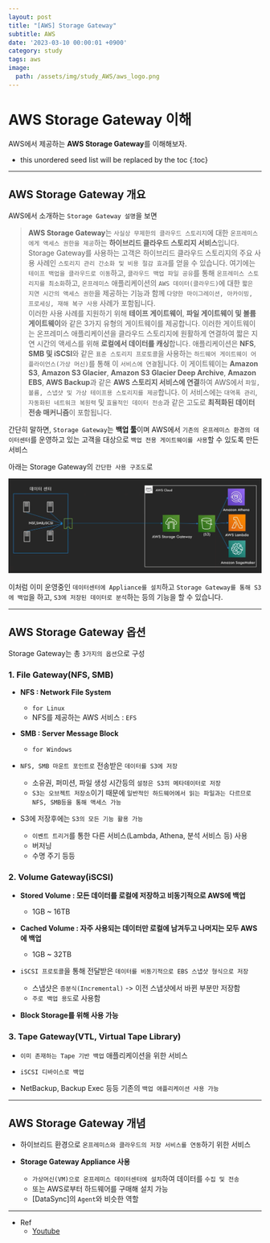 ```yaml
---
layout: post
title: "[AWS] Storage Gateway"
subtitle: AWS
date: '2023-03-10 00:00:01 +0900'
category: study
tags: aws
image:
  path: /assets/img/study_AWS/aws_logo.png
---
```


# AWS Storage Gateway 이해
AWS에서 제공하는 **AWS Storage Gateway**를 이해해보자.

<!--more-->

* this unordered seed list will be replaced by the toc
{:toc}

<hr/>

## AWS Storage Gateway 개요

AWS에서 소개하는 `Storage Gateway 설명`을 보면
> **AWS Storage Gateway**는 `사실상 무제한의 클라우드 스토리지`에 대한 `온프레미스에게 액세스 권한을 제공`하는 **하이브리드 클라우드 스토리지 서비스**입니다. Storage Gateway를 사용하는 고객은 하이브리드 클라우드 스토리지의 주요 사용 사례인 `스토리지 관리 간소화 및 비용 절감 효과`를 얻을 수 있습니다. 여기에는 `테이프 백업을 클라우드로 이동`하고, `클라우드 백업 파일 공유`를 통해 `온프레미스 스토리지를 최소화`하고, `온프레미스` 애플리케이션의 `AWS 데이터(클라우드)`에 대한 `짧은 지연 시간의 액세스 권한`을 제공하는 기능과 함께 `다양한 마이그레이션, 아카이빙, 프로세싱, 재해 복구 사용` 사례가 포함됩니다. <br>
> 이러한 사용 사례를 지원하기 위해 **테이프 게이트웨이**, **파일 게이트웨이 및 볼륨 게이트웨이**와 같은 3가지 유형의 게이트웨이를 제공합니다. 이러한 게이트웨이는 온프레미스 애플리케이션을 클라우드 스토리지에 원활하게 연결하여 짧은 지연 시간의 액세스를 위해 **로컬에서 데이터를 캐싱**합니다. 애플리케이션은 **NFS**, **SMB 및 iSCSI**와 같은 `표준 스토리지 프로토콜`을 사용하는 `하드웨어 게이트웨이 어플라이언스(가상 머신)`를 통해 이 `서비스에 연결`됩니다. 이 게이트웨이는 **Amazon S3**, **Amazon S3 Glacier**, **Amazon S3 Glacier Deep Archive**, **Amazon EBS**, **AWS Backup**과 같은 **AWS 스토리지 서비스에 연결**하여 AWS에서 `파일, 볼륨, 스냅샷 및 가상 테이프용 스토리지를 제공`합니다. 이 서비스에는 `대역폭 관리`, `자동화된 네트워크 복원력` 및 `효율적인 데이터 전송`과 같은 고도로 **최적화된 데이터 전송 매커니즘**이 포함됩니다.

간단히 말하면, `Storage Gateway`는 **백업 툴**이며 AWS에서 `기존의 온프레미스 환경의 데이터센터`를 운영하고 있는 고객을 대상으로 `백업 전용 게이트웨이를 사용`할 수 있도록 만든 서비스

아래는 Storage Gateway의 `간단한 사용 구조도`로

![archi](/assets/img/study_AWS/[AWS]_Storage_Gateway_이해/archi.png)

이처럼 이미 운영중인 `데이터센터에 Appliance를 설치`하고 `Storage Gateway를 통해 S3에 백업`을 하고, `S3에 저장된 데이터로 분석`하는 등의 기능을 할 수 있습니다.

<hr/>

## AWS Storage Gateway 옵션

Storage Gateway는 총 `3가지의 옵션`으로 구성

### 1. File Gateway(NFS, SMB)

  * **NFS : Network File System**
    + `for Linux`
    + NFS를 제공하는 AWS 서비스 : `EFS`

  * **SMB : Server Message Block**
    + `for Windows`

  * `NFS, SMB 마운트 포인트로` 전송받은 `데이터를 S3에 저장`
    + 소유권, 퍼미션, 파일 생성 시간등의 `설정은 S3의 메타데이터로 저장`
    + `S3는 오브젝트 저장소`이기 때문에 `일반적인 하드웨어에서 읽는 파일과는 다르므로 NFS, SMB등을 통해 액세스 가능`

  * S3에 저장후에는 `S3의 모든 기능 활용 가능`
    + `이벤트 트리거`를 통한 다른 서비스(Lambda, Athena, 분석 서비스 등) 사용
    + 버저닝
    + 수명 주기 등등

### 2. Volume Gateway(iSCSI)

  * **Stored Volume : 모든 데이터를 로컬에 저장하고 비동기적으로 AWS에 백업**
    + 1GB ~ 16TB
  
  * **Cached Volume : 자주 사용되는 데이터만 로컬에 남겨두고 나머지는 모두 AWS에 백업**
    + 1GB ~ 32TB

  * `iSCSI 프로토콜`을 통해 전달받은 `데이터를 비동기적으로 EBS 스냅샷 형식으로 저장`
    + 스냅샷은 `증분식(Incremental)` -> 이전 스냅샷에서 바뀐 부분만 저장함
    + `주로 백업 용도`로 사용함

  * **Block Storage를 위해 사용 가능**

### 3. Tape Gateway(VTL, Virtual Tape Library)

  * `이미 존재하는 Tape 기반 백업` 애플리케이션을 위한 서비스

  * `iSCSI 디바이스로 백업`

  * NetBackup, Backup Exec 등등 기존의 `백업 애플리케이션 사용 가능`

<hr/>

## AWS Storage Gateway 개념

  * 하이브리드 환경으로 `온프레미스와 클라우드의 저장 서비스를 연동`하기 위한 서비스

  * **Storage Gateway Appliance 사용**
    + `가상머신(VM)으로 온프레미스 데이터센터에 설치`하여 데이터를 `수집 및 전송`
    + 또는 AWS로부터 하드웨어를 구매해 설치 가능
    + [DataSync]의 `Agent`와 비슷한 역할

<hr/>

* Ref
  - [Youtube](https://youtu.be/gjlRurFnYeg)

